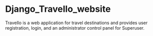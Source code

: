 # Django_Travello_website

Travello is a web application for travel destinations and provides user registration, login, and
an administrator control panel for Superuser.
